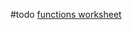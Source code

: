 #todo 
[functions worksheet](https://classroom.google.com/c/NjE2Mjg2MTQwOTU4/a/NjM2MzI5NjYxNTM2/details)
